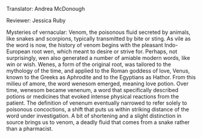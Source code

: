 

Translator: Andrea McDonough

Reviewer: Jessica Ruby

Mysteries of vernacular:
Venom,
the poisonous fluid secreted by animals,
like snakes and scorpions,
typically transmitted by bite or sting.
As vile as the word is now,
the history of venom begins
with the pleasant Indo-European root wen,
which meant to desire or strive for.
Perhaps, not surprisingly, wen also generated
a number of amiable modern words,
like win
or wish.
Wenes, a form of the original root,
was tailored to the mythology of the time,
and applied to the Roman goddess of love, Venus,
known to the Greeks as Aphrodite
and to the Egyptians as Hathor.
From this milieu of amore,
the word wenesom emerged,
meaning love potion.
Over time, wenesom became venenum,
a word that specifically described potions or medicines
that evoked intense physical reactions from the patient.
The definition of venenum
eventually narrowed to refer solely
to poisonous concoctions,
a shift that puts us within striking distance
of the word under investigation.
A bit of shortening
and a slight distinction in source
brings us to venom,
a deadly fluid that comes from a snake
rather than a pharmacist.
